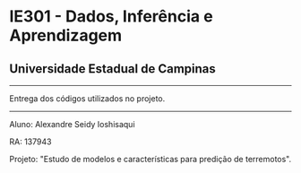 # IE301 - Dados, Inferência e Aprendizagem
## Universidade Estadual de Campinas

---

Entrega dos códigos utilizados no projeto.

---

Aluno: Alexandre Seidy Ioshisaqui

RA: 137943

Projeto: "Estudo de modelos e características para predição de terremotos".
